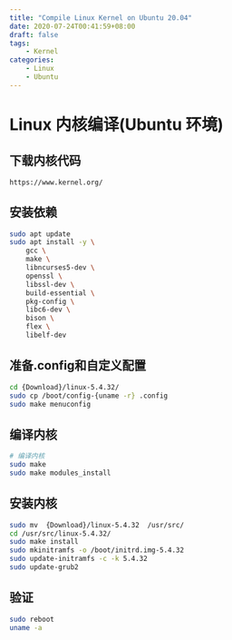 ```yaml
---
title: "Compile Linux Kernel on Ubuntu 20.04"
date: 2020-07-24T00:41:59+08:00
draft: false
tags: 
    - Kernel
categories:
    - Linux
    - Ubuntu
---
```


# Linux 内核编译(Ubuntu 环境)

## 下载内核代码

`https://www.kernel.org/`

## 安装依赖

```sh
sudo apt update
sudo apt install -y \
	gcc \
	make \
	libncurses5-dev \
	openssl \
	libssl-dev \
	build-essential \
	pkg-config \
	libc6-dev \
	bison \
	flex \
	libelf-dev
```

## 准备.config和自定义配置

```sh
cd {Download}/linux-5.4.32/
sudo cp /boot/config-{uname -r} .config
sudo make menuconfig
```

## 编译内核

```sh
# 编译内核
sudo make
sudo make modules_install
```

## 安装内核

```sh
sudo mv  {Download}/linux-5.4.32  /usr/src/
cd /usr/src/linux-5.4.32/
sudo make install
sudo mkinitramfs -o /boot/initrd.img-5.4.32
sudo update-initramfs -c -k 5.4.32
sudo update-grub2
```

## 验证

```sh
sudo reboot
uname -a
```


